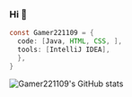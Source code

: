 ### Hi 👋

```java
const Gamer221109 = {
  code: [Java, HTML, CSS, ],
  tools: [IntelliJ IDEA],
  },
}
```

![Gamer221109's GitHub stats](https://github-readme-stats.vercel.app/api?username=gamer221100&show_icons=true&theme=radical)

<!--
**Gamer221100/Gamer221100** is a ✨ _special_ ✨ repository because its `README.md` (this file) appears on your GitHub profile.

Here are some ideas to get you started:

- 🔭 I’m currently working on ...
- 🌱 I’m currently learning ...
- 👯 I’m looking to collaborate on ...
- 🤔 I’m looking for help with ...
- 💬 Ask me about ...
- 📫 How to reach me: ...
- 😄 Pronouns: ...
- ⚡ Fun fact: ...
-->
